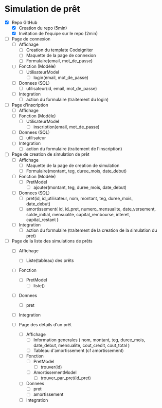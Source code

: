 # Simulation de prêt

- [x] Repo GitHub
  - [x] Creation du repo (5min)
  - [x] Invitation de l'equipe sur le repo (2min)

- [ ] Page de connexion
  - [ ] Affichage
    - [ ] Creation du template Codeigniter
    - [ ] Maquette de la page de connexion
    - [ ] Formulaire(email, mot_de_passe)
  - [ ] Fonction (Modèle)
    - [ ] UtilisateurModel
      - [ ] login(email, mot_de_passe)
  - [ ] Donnees (SQL)
    - [ ] utilisateur(id, email, mot_de_passe)
  - [ ] Integration
    - [ ] action du formulaire (traitement du login)

- [ ] Page d'inscription
  - [ ] Affichage
  - [ ] Fonction (Modèle)
    - [ ] UtilisateurModel
      - [ ] inscription(email, mot_de_passe)
  - [ ] Donnees (SQL)
    - [ ] utilisateur
  - [ ] Integration
    - [ ] action du formulaire (traitement de l'inscription)

- [ ] Page de creation de simulation de prêt
  - [ ] Affichage
    - [ ] Maquette de la page de creation de simulation
    - [ ] Formulaire(montant, teg, duree_mois, date_debut)
  - [ ] Fonction (Modèle)
    - [ ] PretModel
      - [ ] ajouter(montant, teg, duree_mois, date_debut)
  - [ ] Donnees (SQL)
    - [ ] pret(id, id_utilisateur, nom, montant, teg, duree_mois, date_debut)
    - [ ] amortissement(
          id,
          id_pret,
          numero_mensualite,
          date_versement,
          solde_initial,
          mensualite,
          capital_rembourse,
          interet,
          capital_restant
    )
  - [ ] Integration
    - [ ] action du formulaire (traitement de la creation de la simulation du pret)

- [ ] Page de la liste des simulations de prêts
  - [ ] Affichage
    - [ ] Liste(tableau) des prêts
  - [ ] Fonction
    - [ ] PretModel
      - [ ] liste()
  - [ ] Donnees
    - [ ] pret
  - [ ] Integration

  - [ ] Page des détails d'un prêt
    - [ ] Affichage
      - [ ] Information generales (
            nom,
            montant,
            teg,
            duree_mois,
            date_debut,
            mensualite,
            cout_credit,
            cout_total
      )
      - [ ] Tableau d'amortissement (cf amortissement)
    - [ ] Fonction
      - [ ] PretModel
        - [ ] trouver(id)
      - [ ] AmortissementModel
        - [ ] trouver_par_pret(id_pret)
    - [ ] Donnees
      - [ ] pret
      - [ ] amortissement
    - [ ] Integration